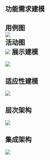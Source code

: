 功能需求建模
-----------------------
用例图  
![](https://github.com/iKrelve/WebProject/blob/master/task4/%E7%94%A8%E4%BE%8B%E5%9B%BE.png)  
活动图  
![](https://github.com/iKrelve/WebProject/blob/master/task4/%E6%B4%BB%E5%8A%A8%E5%9B%BE.png)
展示建模
-----------------------
![](https://github.com/iKrelve/WebProject/blob/master/task4/%E5%B1%95%E7%A4%BA%E5%BB%BA%E6%A8%A1.png)

适应性建模
-----------------------
![](https://github.com/iKrelve/WebProject/blob/master/task4/%E9%80%82%E5%BA%94%E6%80%A7%E5%BB%BA%E6%A8%A1.png)

层次架构
-----------------------
![](https://github.com/iKrelve/WebProject/blob/master/task5/%E5%B1%82%E6%AC%A1%E6%9E%B6%E6%9E%84.png)

集成架构
-----------------------
![](https://github.com/iKrelve/WebProject/blob/master/task5/%E9%9B%86%E6%88%90%E6%9E%B6%E6%9E%84.png)
